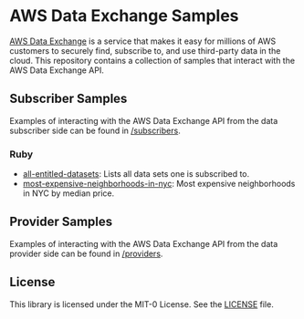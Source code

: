 # AWS Data Exchange Samples

[AWS Data Exchange](https://console.aws.amazon.com/dataexchange/) is a service that makes it easy for millions of AWS customers to securely find, subscribe to, and use third-party data in the cloud. This repository contains a collection of samples that interact with the AWS Data Exchange API.

## Subscriber Samples

Examples of interacting with the AWS Data Exchange API from the data subscriber side can be found in [/subscribers](subscribers). 

### Ruby

* [all-entitled-datasets](subscribers/ruby/all-entitled-datasets): Lists all data sets one is subscribed to.
* [most-expensive-neighborhoods-in-nyc](subscribers/ruby/most-expensive-neighborhoods-in-nyc): Most expensive neighborhoods in NYC by median price.

## Provider Samples

Examples of interacting with the AWS Data Exchange API from the data provider side can be found in [/providers](providers).

## License

This library is licensed under the MIT-0 License. See the [LICENSE](LICENSE) file.